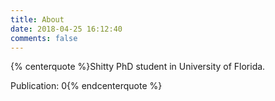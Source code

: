 ```yaml
---
title: About
date: 2018-04-25 16:12:40
comments: false
---
```


{% centerquote %}Shitty PhD student in University of Florida.

Publication: 0{% endcenterquote %}

